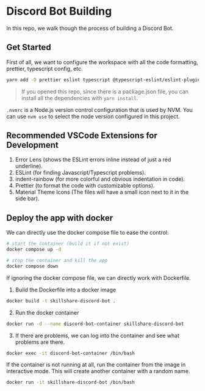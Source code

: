 # Discord Bot Building

In this repo, we walk though the process of building a Discord Bot.

## Get Started

First of all, we want to configure the workspace with all the code formatting, prettier, typescript config, etc.

```bash
yarn add -D prettier eslint typescript @typescript-eslint/eslint-plugin @typescript-eslint/parser
```

> If you opened this repo, since there is a package.json file, you can install all the dependencies with `yarn install`.

`.nvmrc` is a Node.js version control configuration that is used by NVM. You can use `nvm use` to select the node version configured in this project.

## Recommended VSCode Extensions for Development

1. Error Lens (shows the ESLint errors inline instead of just a red underline).
2. ESLint (for finding Javascript/Typescript problems).
3. indent-rainbow (for more colorful and obvious indentation in code).
4. Prettier (to format the code with customizable options).
5. Material Theme Icons (The files will have a small icon next to it in the side bar).

## Deploy the app with docker

We can directly use the docker compose file to ease the control:

```bash
# start the container (build it if not exist)
docker compose up -d

# stop the container and kill the app
docker compose down
```

If ignoring the docker compose file, we can directly work with Dockerfile.

1. Build the Dockerfile into a docker image

```bash
docker build -t skillshare-discord-bot .
```

2. Run the docker container

```bash
docker run -d --name discord-bot-container skillshare-discord-bot
```

3. If there are problems, we can log into the container and see what problems are there.

```bash
docker exec -it discord-bot-container /bin/bash
```

If the container is not running at all, run the container from the image in interactive mode.
This will create another container with a random name.

```bash
docker run -it skillshare-discord-bot /bin/bash
```
